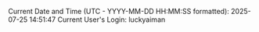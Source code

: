 Current Date and Time (UTC - YYYY-MM-DD HH:MM:SS formatted): 2025-07-25 14:51:47
Current User's Login: luckyaiman
